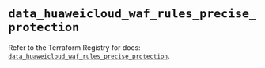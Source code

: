 # `data_huaweicloud_waf_rules_precise_protection`

Refer to the Terraform Registry for docs: [`data_huaweicloud_waf_rules_precise_protection`](https://registry.terraform.io/providers/huaweicloud/huaweicloud/1.71.1/docs/data-sources/waf_rules_precise_protection).
